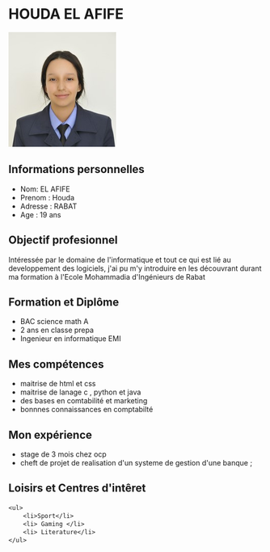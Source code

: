 <html lang="fr">
	<h1>HOUDA EL AFIFE</h1>
	<img src="houdamini.jpg" alt="cv" />
<h2> Informations personnelles </h2>
	<ul>
		<li>Nom:  EL AFIFE </li>
		<li> Prenom : Houda </li>
		<li>Adresse : RABAT </li>
		<li> Age : 19 ans </li>
	</ul>
	
<h2>Objectif profesionnel</h2>
<p>
	Intéressée par le domaine de l'informatique et tout ce qui est lié au developpement des logiciels, j'ai pu m'y introduire en les  découvrant durant ma formation à l'Ecole Mohammadia d'Ingénieurs de Rabat</p>
<h2>Formation et Diplôme</h2>
<ul>
		<li>BAC science math A</li>
		<li> 2 ans en classe prepa </li>
		<li> Ingenieur en informatique EMI </li>
</ul>
<h2>Mes compétences</h2>
<p>
	<ul>
		<li>maitrise de html et css </li>
		<li> maitrise de lanage c , python et java </li>
		<li> des bases en comtabilité et marketing</li>
		<li> bonnnes connaissances en comptabilté</li>
	</ul>
</p>
<h2>Mon expérience</h2>
<p>
	<ul>
		<li>stage de 3 mois chez ocp </li>
		<li> cheft de projet de realisation d'un systeme de gestion d'une banque ;</li>
	</ul>
</p>	
<h2> Loisirs et Centres d'intêret</h2>

	<ul>
		<li>Sport</li>
		<li> Gaming </li>
		<li> Literature</li>
	</ul>

